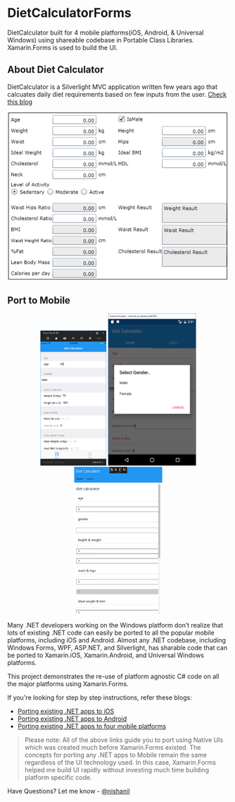 DietCalculatorForms
===================

DietCalculator built for 4 mobile platforms(iOS, Android, & Universal Windows) using shareable codebase in Portable Class Libraries. Xamarin.Forms is used to build the UI.


## About Diet Calculator


DietCalculator is a Silverlight MVC application written few years ago that calcuates daily diet requirements based on few inputs from the user. [Check this blog](http://www.silverlightshow.net/items/Exploring-the-Model-View-Controller-MVC-pattern.aspx )

![DieCalculator](https://raw.githubusercontent.com/nishanil/DietCalculatorForms/master/Screenshots/DietCalculator-Silverlight-MVC.png)

## Port to Mobile 

<center>
<img src="https://raw.githubusercontent.com/nishanil/DietCalculatorForms/master/Screenshots/iOS-1.png" width="150"/>
<img src="https://raw.githubusercontent.com/nishanil/DietCalculatorForms/master/Screenshots/Android.png" width="200"/>
<img src="https://raw.githubusercontent.com/nishanil/DietCalculatorForms/master/Screenshots/UWP.png" width="200"/>
</center>

Many .NET developers working on the Windows platform don’t realize that lots of existing .NET code can easily be ported to all the popular mobile platforms, including iOS and Android. Almost any .NET codebase, including Windows Forms, WPF, ASP.NET, and Silverlight, has sharable code that can be ported to Xamarin.iOS, Xamarin.Android, and Universal Windows platforms. 

This project demonstrates the re-use of platform agnostic C# code on all the major platforms using Xamarin.Forms.

If you're looking for step by step instructions, refer these blogs:

- [Porting existing .NET apps to iOS](http://blog.xamarin.com/porting-existing-.net-apps-to-ios/)
- [Porting existing .NET apps to Android](http://blog.xamarin.com/porting-existing-.net-apps-to-android/)
- [Porting existing .NET apps to four mobile platforms](http://blog.xamarin.com/porting-existing-.net-apps-to-four-mobile-platforms-with-pcl/)

>Please note: All of the above links guide you to port using Native UIs which was created much before Xamarin.Forms existed. The concepts for porting any .NET apps to Mobile remain the same regardless of the UI technology used. In this case, Xamarin.Forms helped me build UI rapidly without investing much time building platform specific code.

Have Questions? Let me know - [@nishanil](http://twitter.com/NishAnil)

